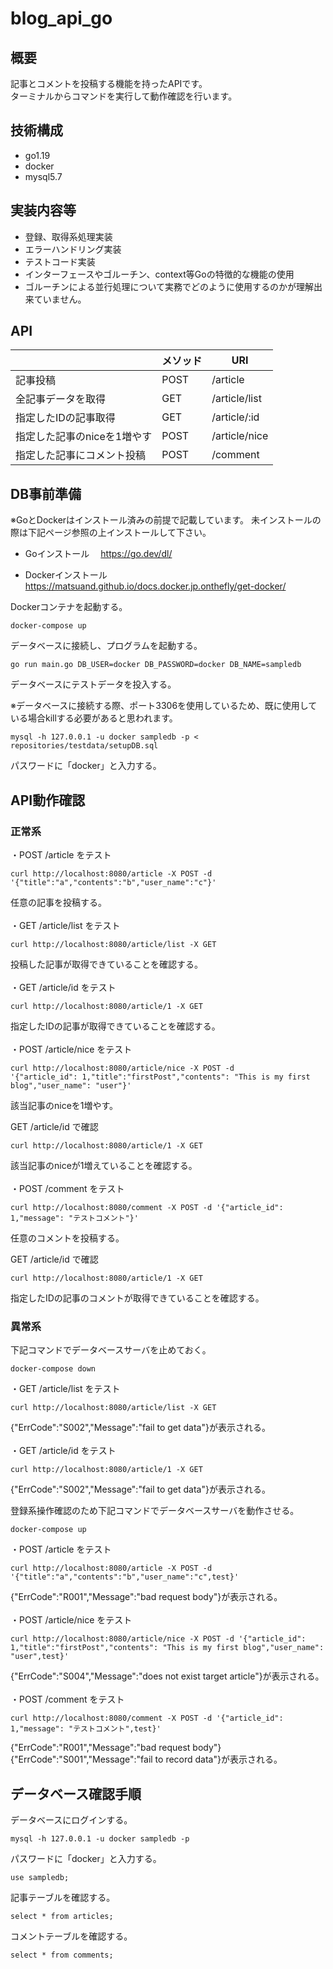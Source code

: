 # blog_api_go

## 概要
記事とコメントを投稿する機能を持ったAPIです。
<br>
ターミナルからコマンドを実行して動作確認を行います。
<br>

## 技術構成
* go1.19
* docker
* mysql5.7

## 実装内容等
* 登録、取得系処理実装
* エラーハンドリング実装
* テストコード実装
* インターフェースやゴルーチン、context等Goの特徴的な機能の使用
* ゴルーチンによる並行処理について実務でどのように使用するのかが理解出来ていません。

## API
|    |メソッド|URI|
| --------- | ----------- | ------- |
|記事投稿|POST|/article|
|全記事データを取得|GET|/article/list|
|指定したIDの記事取得|GET|/article/:id|
|指定した記事のniceを1増やす|POST|/article/nice|
|指定した記事にコメント投稿|POST|/comment|


## DB事前準備
※GoとDockerはインストール済みの前提で記載しています。
未インストールの際は下記ページ参照の上インストールして下さい。

- Goインストール
　https://go.dev/dl/

- Dockerインストール
　https://matsuand.github.io/docs.docker.jp.onthefly/get-docker/

Dockerコンテナを起動する。
```
docker-compose up
```

データベースに接続し、プログラムを起動する。
```
go run main.go DB_USER=docker DB_PASSWORD=docker DB_NAME=sampledb
```

データベースにテストデータを投入する。

※データベースに接続する際、ポート3306を使用しているため、既に使用している場合killする必要があると思われます。
```
mysql -h 127.0.0.1 -u docker sampledb -p < repositories/testdata/setupDB.sql
```
パスワードに「docker」と入力する。


## API動作確認

### 正常系

・POST /article をテスト
```
curl http://localhost:8080/article -X POST -d '{"title":"a","contents":"b","user_name":"c"}'
```
任意の記事を投稿する。
<br>
<br>
・GET /article/list をテスト
```
curl http://localhost:8080/article/list -X GET
```
投稿した記事が取得できていることを確認する。
<br>
<br>
・GET /article/id をテスト
```
curl http://localhost:8080/article/1 -X GET
```
指定したIDの記事が取得できていることを確認する。
<br>
<br>
・POST /article/nice をテスト
```
curl http://localhost:8080/article/nice -X POST -d 
'{"article_id": 1,"title":"firstPost","contents": "This is my first blog","user_name": "user"}'
```
該当記事のniceを1増やす。

GET /article/id で確認
```
curl http://localhost:8080/article/1 -X GET
```
該当記事のniceが1増えていることを確認する。
<br>
<br>
・POST /comment をテスト
```
curl http://localhost:8080/comment -X POST -d '{"article_id": 1,"message": "テストコメント"}'
```
任意のコメントを投稿する。

GET /article/id で確認
```
curl http://localhost:8080/article/1 -X GET
```
指定したIDの記事のコメントが取得できていることを確認する。


### 異常系

下記コマンドでデータベースサーバを止めておく。
```
docker-compose down
```

・GET /article/list をテスト
```
curl http://localhost:8080/article/list -X GET
```
{"ErrCode":"S002","Message":"fail to get data"}が表示される。
<br>
<br>
・GET /article/id をテスト
```
curl http://localhost:8080/article/1 -X GET
```
{"ErrCode":"S002","Message":"fail to get data"}が表示される。




登録系操作確認のため下記コマンドでデータベースサーバを動作させる。
```
docker-compose up
```
・POST /article をテスト
```
curl http://localhost:8080/article -X POST -d '{"title":"a","contents":"b","user_name":"c",test}'
```
{"ErrCode":"R001","Message":"bad request body"}が表示される。
<br>
<br>
・POST /article/nice をテスト
```
curl http://localhost:8080/article/nice -X POST -d '{"article_id": 1,"title":"firstPost","contents": "This is my first blog","user_name": "user",test}'
```
{"ErrCode":"S004","Message":"does not exist target article"}が表示される。
<br>
<br>
・POST /comment をテスト
```
curl http://localhost:8080/comment -X POST -d '{"article_id": 1,"message": "テストコメント",test}'
```
{"ErrCode":"R001","Message":"bad request body"}
{"ErrCode":"S001","Message":"fail to record data"}が表示される。


## データベース確認手順

データベースにログインする。

```
mysql -h 127.0.0.1 -u docker sampledb -p
```
パスワードに「docker」と入力する。

```
use sampledb;
```

記事テーブルを確認する。

```
select * from articles;
```

コメントテーブルを確認する。
```
select * from comments;
```
